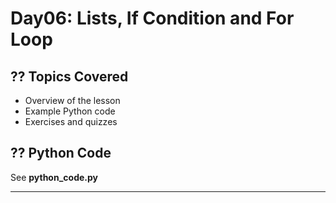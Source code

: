 # Day06: Lists, If Condition and For Loop

## ?? Topics Covered
- Overview of the lesson
- Example Python code
- Exercises and quizzes

## ?? Python Code
See **python_code.py**

---
